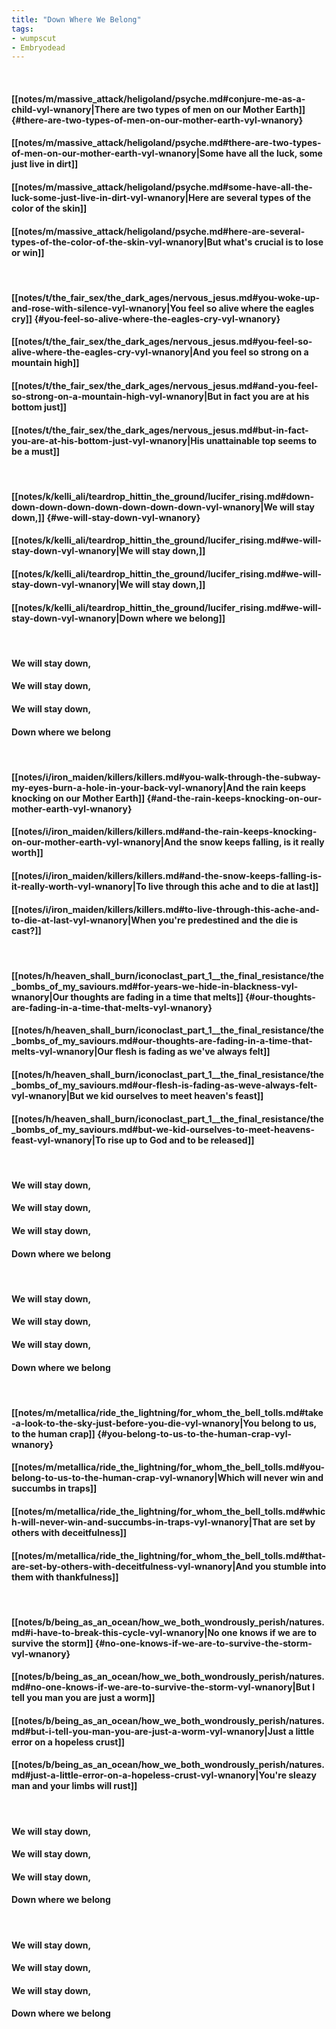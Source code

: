 ```yaml
---
title: "Down Where We Belong"
tags:
- wumpscut
- Embryodead
---
```

&nbsp;
#### [[notes/m/massive_attack/heligoland/psyche.md#conjure-me-as-a-child-vyl-wnanory|There are two types of men on our Mother Earth]] {#there-are-two-types-of-men-on-our-mother-earth-vyl-wnanory}
#### [[notes/m/massive_attack/heligoland/psyche.md#there-are-two-types-of-men-on-our-mother-earth-vyl-wnanory|Some have all the luck, some just live in dirt]]
#### [[notes/m/massive_attack/heligoland/psyche.md#some-have-all-the-luck-some-just-live-in-dirt-vyl-wnanory|Here are several types of the color of the skin]]
#### [[notes/m/massive_attack/heligoland/psyche.md#here-are-several-types-of-the-color-of-the-skin-vyl-wnanory|But what's crucial is to lose or win]]
&nbsp;
#### [[notes/t/the_fair_sex/the_dark_ages/nervous_jesus.md#you-woke-up-and-rose-with-silence-vyl-wnanory|You feel so alive where the eagles cry]] {#you-feel-so-alive-where-the-eagles-cry-vyl-wnanory}
#### [[notes/t/the_fair_sex/the_dark_ages/nervous_jesus.md#you-feel-so-alive-where-the-eagles-cry-vyl-wnanory|And you feel so strong on a mountain high]]
#### [[notes/t/the_fair_sex/the_dark_ages/nervous_jesus.md#and-you-feel-so-strong-on-a-mountain-high-vyl-wnanory|But in fact you are at his bottom just]]
#### [[notes/t/the_fair_sex/the_dark_ages/nervous_jesus.md#but-in-fact-you-are-at-his-bottom-just-vyl-wnanory|His unattainable top seems to be a must]]
&nbsp;
#### [[notes/k/kelli_ali/teardrop_hittin_the_ground/lucifer_rising.md#down-down-down-down-down-down-down-down-vyl-wnanory|We will stay down,]] {#we-will-stay-down-vyl-wnanory}
#### [[notes/k/kelli_ali/teardrop_hittin_the_ground/lucifer_rising.md#we-will-stay-down-vyl-wnanory|We will stay down,]]
#### [[notes/k/kelli_ali/teardrop_hittin_the_ground/lucifer_rising.md#we-will-stay-down-vyl-wnanory|We will stay down,]]
#### [[notes/k/kelli_ali/teardrop_hittin_the_ground/lucifer_rising.md#we-will-stay-down-vyl-wnanory|Down where we belong]]
&nbsp;
#### We will stay down,
#### We will stay down,
#### We will stay down,
#### Down where we belong
&nbsp;
#### [[notes/i/iron_maiden/killers/killers.md#you-walk-through-the-subway-my-eyes-burn-a-hole-in-your-back-vyl-wnanory|And the rain keeps knocking on our Mother Earth]] {#and-the-rain-keeps-knocking-on-our-mother-earth-vyl-wnanory}
#### [[notes/i/iron_maiden/killers/killers.md#and-the-rain-keeps-knocking-on-our-mother-earth-vyl-wnanory|And the snow keeps falling, is it really worth]]
#### [[notes/i/iron_maiden/killers/killers.md#and-the-snow-keeps-falling-is-it-really-worth-vyl-wnanory|To live through this ache and to die at last]]
#### [[notes/i/iron_maiden/killers/killers.md#to-live-through-this-ache-and-to-die-at-last-vyl-wnanory|When you're predestined and the die is cast?]]
&nbsp;
#### [[notes/h/heaven_shall_burn/iconoclast_part_1__the_final_resistance/the_bombs_of_my_saviours.md#for-years-we-hide-in-blackness-vyl-wnanory|Our thoughts are fading in a time that melts]] {#our-thoughts-are-fading-in-a-time-that-melts-vyl-wnanory}
#### [[notes/h/heaven_shall_burn/iconoclast_part_1__the_final_resistance/the_bombs_of_my_saviours.md#our-thoughts-are-fading-in-a-time-that-melts-vyl-wnanory|Our flesh is fading as we've always felt]]
#### [[notes/h/heaven_shall_burn/iconoclast_part_1__the_final_resistance/the_bombs_of_my_saviours.md#our-flesh-is-fading-as-weve-always-felt-vyl-wnanory|But we kid ourselves to meet heaven's feast]]
#### [[notes/h/heaven_shall_burn/iconoclast_part_1__the_final_resistance/the_bombs_of_my_saviours.md#but-we-kid-ourselves-to-meet-heavens-feast-vyl-wnanory|To rise up to God and to be released]]
&nbsp;
#### We will stay down,
#### We will stay down,
#### We will stay down,
#### Down where we belong
&nbsp;
#### We will stay down,
#### We will stay down,
#### We will stay down,
#### Down where we belong
&nbsp;
#### [[notes/m/metallica/ride_the_lightning/for_whom_the_bell_tolls.md#take-a-look-to-the-sky-just-before-you-die-vyl-wnanory|You belong to us, to the human crap]] {#you-belong-to-us-to-the-human-crap-vyl-wnanory}
#### [[notes/m/metallica/ride_the_lightning/for_whom_the_bell_tolls.md#you-belong-to-us-to-the-human-crap-vyl-wnanory|Which will never win and succumbs in traps]]
#### [[notes/m/metallica/ride_the_lightning/for_whom_the_bell_tolls.md#which-will-never-win-and-succumbs-in-traps-vyl-wnanory|That are set by others with deceitfulness]]
#### [[notes/m/metallica/ride_the_lightning/for_whom_the_bell_tolls.md#that-are-set-by-others-with-deceitfulness-vyl-wnanory|And you stumble into them with thankfulness]]
&nbsp;
#### [[notes/b/being_as_an_ocean/how_we_both_wondrously_perish/natures.md#i-have-to-break-this-cycle-vyl-wnanory|No one knows if we are to survive the storm]] {#no-one-knows-if-we-are-to-survive-the-storm-vyl-wnanory}
#### [[notes/b/being_as_an_ocean/how_we_both_wondrously_perish/natures.md#no-one-knows-if-we-are-to-survive-the-storm-vyl-wnanory|But I tell you man you are just a worm]]
#### [[notes/b/being_as_an_ocean/how_we_both_wondrously_perish/natures.md#but-i-tell-you-man-you-are-just-a-worm-vyl-wnanory|Just a little error on a hopeless crust]]
#### [[notes/b/being_as_an_ocean/how_we_both_wondrously_perish/natures.md#just-a-little-error-on-a-hopeless-crust-vyl-wnanory|You're sleazy man and your limbs will rust]]
&nbsp;
#### We will stay down,
#### We will stay down,
#### We will stay down,
#### Down where we belong
&nbsp;
#### We will stay down,
#### We will stay down,
#### We will stay down,
#### Down where we belong
